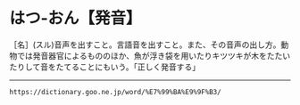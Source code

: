 # はつ‐おん【発音】

［名］(スル)音声を出すこと。言語音を出すこと。また、その音声の出し方。動物では発音器官によるもののほか、魚が浮き袋を用いたりキツツキが木をたたいたりして音をたてることにもいう。「正しく発音する」

---
`https://dictionary.goo.ne.jp/word/%E7%99%BA%E9%9F%B3/`